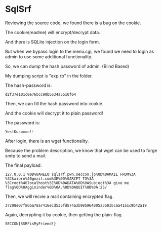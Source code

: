# SqlSrf

Reviewing the source code, we found there is a bug on the cookie.

The cookie(readme) will encrypt/decrypt data.

And there is SQLite injection on the login form.

But when we bypass login to the menu.cgi, we found we need to login as admin to use some additional functionality.

So, we can dump the hash password of admin. (Blind Based)

My dumping script is "exp.rb" in the folder.

The hash-password is:

`d2f37e101c0e76bcc90b5634a5510f64`


Then, we can fill the hash password into cookie.

And the cookie will decrypt it to plain password!

The password is:

`Yes!Kusomon!!`


After login, there is an wget functionality.

Because the problem description, we know that wget can be used to forge smtp to send a mail.

The final payload:

`127.0.0.1 %0D%0AHELO sqlsrf.pwn.seccon.jp%0D%0AMAIL FROM%3A %3Ckaibro%40gmail.com%3E%0D%0ARCPT TO%3A %3Croot%40localhost%3E%0D%0ADATA%0D%0ASubject%3A give me flag%0D%0Aggininder%0D%0A.%0D%0AQUIT%0D%0A:25/`

Then, we will recvie a mail containing encrypted flag.

`37208e07f86ba78a7416ecd535fd874a3b98b964005a5503bcaa41a1c9b42a19`

Again, decrypting it by cookie, then getting the plain-flag.

`SECCON{SSRFisMyFriend!}`
